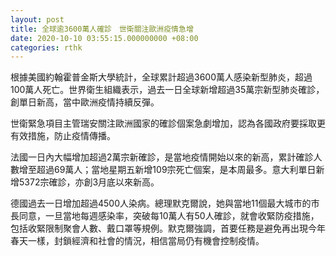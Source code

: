 ```yaml
---
layout: post
title: 全球逾3600萬人確診　世衛關注歐洲疫情急增
date: 2020-10-10 03:55:15.000000000 +08:00
categories: rthk
---
```


根據美國約翰霍普金斯大學統計，全球累計超過3600萬人感染新型肺炎，超過100萬人死亡。世界衛生組織表示，過去一日全球新增超過35萬宗新型肺炎確診，創單日新高，當中歐洲疫情持續反彈。

世衛緊急項目主管瑞安關注歐洲國家的確診個案急劇增加，認為各國政府要採取更有效措施，防止疫情傳播。

法國一日內大幅增加超過2萬宗新確診，是當地疫情開始以來的新高，累計確診人數增至超過69萬人；當地星期五新增109宗死亡個案，是本周最多。意大利單日新增5372宗確診，亦創3月底以來新高。

德國過去一日增加超過4500人染病。總理默克爾說，她與當地11個最大城市的市長同意，一旦當地每週感染率，突破每10萬人有50人確診，就會收緊防疫措施，包括收緊限制聚會人數、戴口罩等規例。默克爾強調，首要任務是避免再出現今年春天一樣，封鎖經濟和社會的情況，相信當局仍有機會控制疫情。
